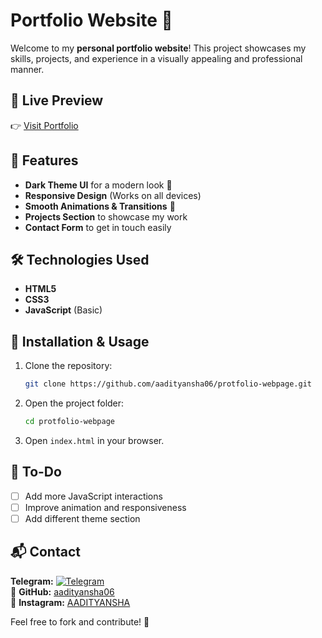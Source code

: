 # Portfolio Website 🚀

Welcome to my **personal portfolio website**! This project showcases my skills, projects, and experience in a visually appealing and professional manner.

## 🔗 Live Preview
👉 [Visit Portfolio](https://aadityansha06.github.io/protfolio-webpage/#home)

## 📌 Features
- **Dark Theme UI** for a modern look 🌙
- **Responsive Design** (Works on all devices)
- **Smooth Animations & Transitions** 🎨
- **Projects Section** to showcase my work
- **Contact Form** to get in touch easily

## 🛠️ Technologies Used
- **HTML5**
- **CSS3**
- **JavaScript** (Basic)

## 🚀 Installation & Usage
1. Clone the repository:
   ```bash
   git clone https://github.com/aadityansha06/protfolio-webpage.git
   ```
2. Open the project folder:
   ```bash
   cd protfolio-webpage
   ```
3. Open `index.html` in your browser.

## 📝 To-Do
- [ ] Add more JavaScript interactions
- [ ] Improve animation and responsiveness 
- [ ] Add different theme section

## 📬 Contact
  **Telegram:** [![Telegram](https://img.shields.io/badge/Telegram-2CA5E0?style=for-the-badge&logo=telegram&logoColor=white)](https://t.me/aadityansha)  
🔗 **GitHub:** [aadityansha06](https://github.com/aadityansha06)  
📸 **Instagram:** [AADITYANSHA](https://www.instagram.com/_dont_distrube/)    

Feel free to fork and contribute! 🚀
